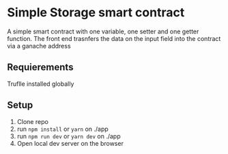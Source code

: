 # Simple Storage smart contract

A simple smart contract with one variable, one setter and one getter function. The front end trasnfers the data on the input field into the contract via a ganache address

## Requierements

Truflle installed globally

## Setup

1. Clone repo
2. run `npm install` or `yarn` on ./app
3. run `npm run dev` or `yarn dev` on ./app
4. Open local dev server on the browser
